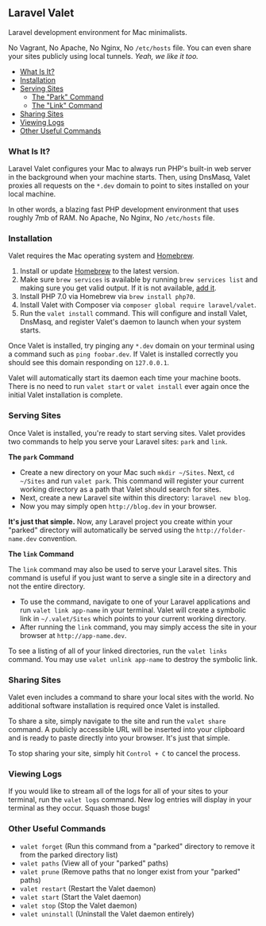 ## Laravel Valet

Laravel development environment for Mac minimalists.

No Vagrant, No Apache, No Nginx, No `/etc/hosts` file. You can even share your sites publicly using local tunnels. _Yeah, we like it too._

- [What Is It?](#what-is-it)
- [Installation](#installation)
- [Serving Sites](#serving-sites)
    - [The "Park" Command](#the-park-command)
    - [The "Link" Command](#the-link-command)
- [Sharing Sites](#sharing-sites)
- [Viewing Logs](#viewing-logs)
- [Other Useful Commands](#other-useful-commands)

<a name="what-is-it"></a>
### What Is It?

Laravel Valet configures your Mac to always run PHP's built-in web server in the background when your machine starts. Then, using DnsMasq, Valet proxies all requests on the `*.dev` domain to point to sites installed on your local machine.

In other words, a blazing fast PHP development environment that uses roughly 7mb of RAM. No Apache, No Nginx, No `/etc/hosts` file.

<a name="installation"></a>
### Installation

Valet requires the Mac operating system and [Homebrew](http://brew.sh/).

1. Install or update [Homebrew](http://brew.sh/) to the latest version.
2. Make sure `brew services` is available by running `brew services list` and making sure you get valid output. If it is not available, [add it](https://github.com/Homebrew/homebrew-services).
3. Install PHP 7.0 via Homebrew via `brew install php70`.
4. Install Valet with Composer via `composer global require laravel/valet`.
5. Run the `valet install` command. This will configure and install Valet, DnsMasq, and register Valet's daemon to launch when your system starts.

Once Valet is installed, try pinging any `*.dev` domain on your terminal using a command such as `ping foobar.dev`. If Valet is installed correctly you should see this domain responding on `127.0.0.1`.

Valet will automatically start its daemon each time your machine boots. There is no need to run `valet start` or `valet install` ever again once the initial Valet installation is complete.

<a name="serving-sites"></a>
### Serving Sites

Once Valet is installed, you're ready to start serving sites. Valet provides two commands to help you serve your Laravel sites: `park` and `link`.

<a name="the-park-command"></a>
**The `park` Command**

- Create a new directory on your Mac such `mkdir ~/Sites`. Next, `cd ~/Sites` and run `valet park`. This command will register your current working directory as a path that Valet should search for sites.
- Next, create a new Laravel site within this directory: `laravel new blog`.
- Now you may simply open `http://blog.dev` in your browser.

**It's just that simple.** Now, any Laravel project you create within your "parked" directory will automatically be served using the `http://folder-name.dev` convention.

<a name="the-link-command"></a>
**The `link` Command**

The `link` command may also be used to serve your Laravel sites. This command is useful if you just want to serve a single site in a directory and not the entire directory.

- To use the command, navigate to one of your Laravel applications and run `valet link app-name` in your terminal. Valet will create a symbolic link in `~/.valet/Sites` which points to your current working directory.
- After running the `link` command, you may simply access the site in your browser at `http://app-name.dev`.

To see a listing of all of your linked directories, run the `valet links` command. You may use `valet unlink app-name` to destroy the symbolic link.

<a name="sharing-sites"></a>
### Sharing Sites

Valet even includes a command to share your local sites with the world. No additional software installation is required once Valet is installed.

To share a site, simply navigate to the site and run the `valet share` command. A publicly accessible URL will be inserted into your clipboard and is ready to paste directly into your browser. It's just that simple.

To stop sharing your site, simply hit `Control + C` to cancel the process.

<a name="viewing-logs"></a>
### Viewing Logs

If you would like to stream all of the logs for all of your sites to your terminal, run the `valet logs` command. New log entries will display in your terminal as they occur. Squash those bugs!

<a name="other-useful-commands"></a>
### Other Useful Commands

- `valet forget` (Run this command from a "parked" directory to remove it from the parked directory list)
- `valet paths` (View all of your "parked" paths)
- `valet prune` (Remove paths that no longer exist from your "parked" paths)
- `valet restart` (Restart the Valet daemon)
- `valet start` (Start the Valet daemon)
- `valet stop` (Stop the Valet daemon)
- `valet uninstall` (Uninstall the Valet daemon entirely)
